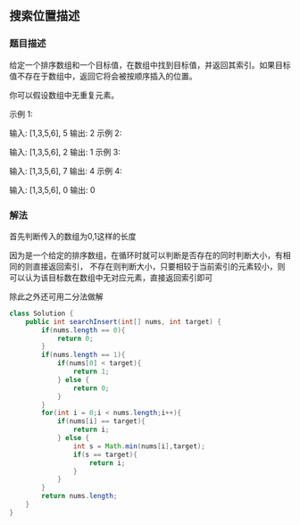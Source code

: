 ## 搜索位置描述
### 题目描述


给定一个排序数组和一个目标值，在数组中找到目标值，并返回其索引。如果目标值不存在于数组中，返回它将会被按顺序插入的位置。

你可以假设数组中无重复元素。

示例 1:

输入: [1,3,5,6], 5
输出: 2
示例 2:

输入: [1,3,5,6], 2
输出: 1
示例 3:

输入: [1,3,5,6], 7
输出: 4
示例 4:

输入: [1,3,5,6], 0
输出: 0

### 解法
首先判断传入的数组为0,1这样的长度

因为是一个给定的排序数组，在循环时就可以判断是否存在的同时判断大小，有相同的则直接返回索引，
不存在则判断大小，只要相较于当前索引的元素较小，则可以认为该目标数在数组中无对应元素，直接返回索引即可

除此之外还可用二分法做解

```java
class Solution {
    public int searchInsert(int[] nums, int target) {
        if(nums.length == 0){
            return 0;
        }
        if(nums.length == 1){
            if(nums[0] < target){
                return 1;
            } else {
                return 0;
            }
        }
        for(int i = 0;i < nums.length;i++){
            if(nums[i] == target){
                return i;
            } else {
                int s = Math.min(nums[i],target);
                if(s == target){
                    return i;
                }
            }
        }
        return nums.length;
    }
}
```